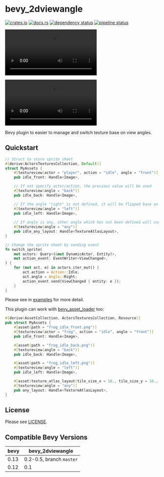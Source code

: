 bevy_2dviewangle
================

[![crates.io](https://img.shields.io/crates/v/bevy_2dviewangle)](https://crates.io/crates/bevy_2dviewangle)
[![docs.rs](https://docs.rs/bevy_2dviewangle/badge.svg)](https://docs.rs/bevy_2dviewangle)
[![dependency status](https://deps.rs/repo/gitlab/kimtinh/bevy-2dviewangle/status.svg)](https://deps.rs/repo/gitlab/kimtinh/bevy-2dviewangle)
[![pipeline status](https://gitlab.com/kimtinh/bevy-2dviewangle/badges/master/pipeline.svg)](https://gitlab.com/kimtinh/bevy-2dviewangle/-/commits/master)

![](https://i.imgur.com/7fRkkg3.mp4)


![](https://i.imgur.com/i3JnW9K.mp4)

Bevy plugin to easier to manage and switch texture base on view angles.


## Quickstart

```rust
// Struct to store sprite sheet
#[derive(ActorsTexturesCollection, Default)]
struct MyAssets {
    #[textureview(actor = "player", action = "idle", angle = "front")]
    pub idle_front: Handle<Image>,

    // If not specify actor/action, the previous value will be used
    #[textureview(angle = "back")]
    pub idle_back: Handle<Image>,

    // If the angle "right" is not defined, it will be flipped base on the "left" image
    #[textureview(angle = "left")]
    pub idle_left: Handle<Image>,
    
    // If angle is any, other angle which has not been defined will use this value
    #[textureview(angle = "any")]
    pub idle_any_layout: Handle<TextureAtlasLayout>,
}
```

```rust
// Change the sprite sheet by sending event
fn switch_sprite(
    mut actors: Query<(&mut DynamicActor, Entity)>,
    mut action_event: EventWriter<ViewChanged>,
) {
    for (mut act, e) in actors.iter_mut() {
        act.action = Action::Idle;
        act.angle = Angle::Right;
        action_event.send(ViewChanged { entity: e });
    }
}
```

Please see in [examples](./examples) for more detail.

This plugin can work with [bevy_asset_loader](https://crates.io/crates/bevy_asset_loader) too:

```rust
#[derive(AssetCollection, ActorsTexturesCollection, Resource)]
pub struct MyAssets {
    #[asset(path = "frog_idle_front.png")]
    #[textureview(actor = "frog", action = "idle", angle = "front")]
    pub idle_front: Handle<Image>,

    #[asset(path = "frog_idle_back.png")]
    #[textureview(angle = "back")]
    pub idle_back: Handle<Image>,

    #[asset(path = "frog_idle_left.png")]
    #[textureview(angle = "left")]
    pub idle_left: Handle<Image>,

    #[asset(texture_atlas_layout(tile_size_x = 16., tile_size_y = 16., columns = 1, rows = 3))]
    #[textureview(angle = "any")]
    pub any_layout: Handle<TextureAtlasLayout>,
}
```


## License

Please see [LICENSE](./LICENSE).


## Compatible Bevy Versions

| bevy | bevy_2dviewangle         |
|------|--------------------------|
| 0.13 | 0.2-0.5, branch `master` |
| 0.12 | 0.1                      |
